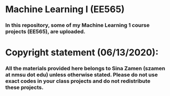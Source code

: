 # Machine Learning I (EE565)
### In this repository, some of my Machine Learning 1 course projects (EE565), are uploaded.  

# Copyright statement (06/13/2020): 

### All the materials provided here belongs to Sina Zamen (szamen at nmsu dot edu) unless otherwise stated. Please do not use exact codes in your class projects and do not redistribute these projects.  
